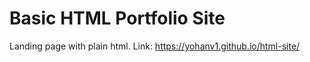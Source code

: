 # Basic HTML Portfolio Site
Landing page with plain html. Link: https://yohanv1.github.io/html-site/
